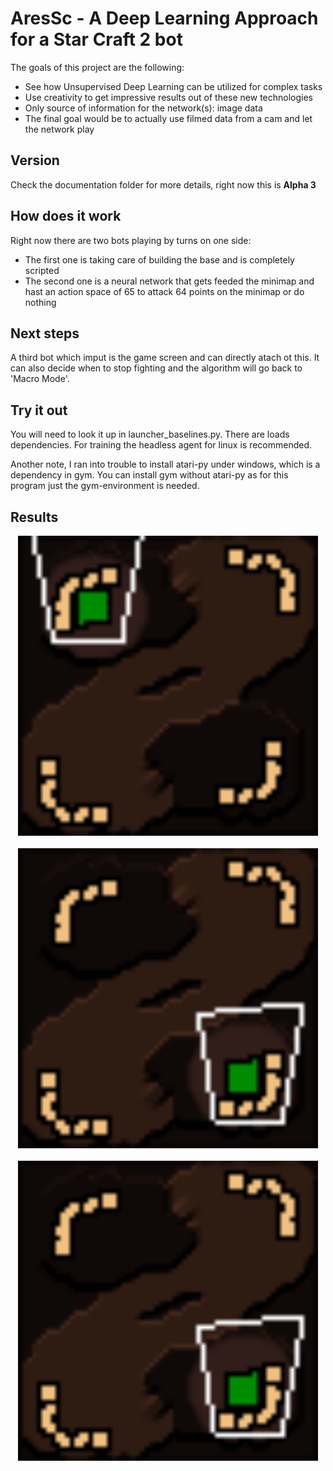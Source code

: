 # AresSc - A Deep Learning Approach for a Star Craft 2 bot

The goals of this project are the following:
* See how Unsupervised Deep Learning can be utilized for complex tasks
* Use creativity to get impressive results out of these new technologies
* Only source of information for the network(s): image data
* The final goal would be to actually use filmed data from a cam and let the network play

## Version

Check the documentation folder for more details, right now this is **Alpha 3**

## How does it work

Right now there are two bots playing by turns on one side:
* The first one is taking care of building the base and is completely scripted
* The second one is a neural network that gets feeded the minimap and hast an action space of 65 to attack 64 points on the 
minimap or do nothing

## Next steps

A third bot which imput is the game screen and can directly atach ot this. It can also decide when to stop fighting and the 
algorithm will go back to 'Macro Mode'.

## Try it out

You will need to look it up in launcher_baselines.py. There are loads dependencies. For training the headless agent for linux is 
recommended.

Another note, I ran into trouble to install atari-py under windows, which is a dependency in gym. You can install gym without 
atari-py as for this program just the gym-environment is needed.

## Results

<div style="width:100%; text-align:center;"><img src="gifs/0.7000000000000004_Difficulty.medium.gif" width="480"/></div>
<br>

<center><img src="gifs/8.299999999999997_Difficulty.medium.gif" width="480"/></center>
<br>

<center><img src="gifs/14.000000000000002_Difficulty.medium.gif" width="480"/></center>
<br>
